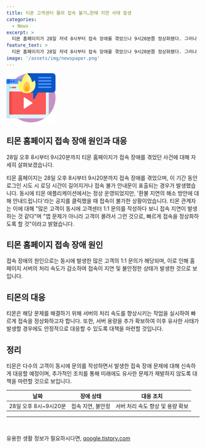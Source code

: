 ```yaml
---
title: 티몬 고객센터 몰려 접속 불가…한때 지연 사태 발생
categories:
  - News
excerpt: >
  티몬 홈페이지가 28일 저녁 8시부터 접속 장애를 겪었으나 9시20분쯤 정상화됐다. 그러나 여전히 로그인시 느린 로딩이나 접속 불가 안내 문구가 나오는 문제가 있다. 동안 티몬 애플리케이션은 정상 운영됐으나, 고객센터 접속 지연 발생으로 관계자는 고객들의 몰림 때문이라 밝혔다.
feature_text: >
  티몬 홈페이지가 28일 저녁 8시부터 접속 장애를 겪었으나 9시20분쯤 정상화됐다. 그러나 여전히 로그인시 느린 로딩이나 접속 불가 안내 문구가 나오는 문제가 있다. 동안 티몬 애플리케이션은 정상 운영됐으나, 고객센터 접속 지연 발생으로 관계자는 고객들의 몰림 때문이라 밝혔다.
image: '/assets/img/newspaper.png'
---
```


<p><img src="/assets/img/news.png" alt="rentncar 속보" /></p>

<h2 data-ke-size="size26">티몬 홈페이지 접속 장애 원인과 대응</h2>

<p>28일 오후 8시부터 9시20분까지 티몬 홈페이지가 접속 장애를 겪었던 사건에 대해 자세히 살펴보겠습니다.</p>

<p data-ke-size="size16">티몬 홈페이지는 28일 오후 8시부터 9시20분까지 접속 장애를 겪었으며, 이 기간 동안 로그인 시도 시 로딩 시간이 길어지거나 접속 불가 안내문이 표출되는 경우가 발생했습니다. 동시에 티몬 애플리케이션에서는 정상 운영되었지만, '환불 지연의 해소 방안에 대해 안내드립니다'라는 공지를 클릭했을 때 접속이 불가한 상황이었습니다. 티몬 관계자는 이에 대해 "많은 고객이 동시에 고객센터 1:1 문의를 작성하다 보니 접속 지연이 발생하는 것 같다"며 "앱 문제가 아니라 고객이 몰려서 그런 것으로, 빠르게 접속을 정상화하도록 할 것"이라고 밝혔습니다.</p>

<h2 data-ke-size="size24">티몬 홈페이지 접속 장애 원인</h2>

<p data-ke-size="size16">접속 장애의 원인으로는 동시에 발생한 많은 고객의 1:1 문의가 해당되며, 이로 인해 홈페이지 서버의 처리 속도가 감소하여 접속이 지연 및 불안정한 상태가 발생한 것으로 보입니다.</p>

<h2 data-ke-size="size24">티몬의 대응</h2>

<p data-ke-size="size16">티몬은 해당 문제를 해결하기 위해 서버의 처리 속도를 향상시키는 작업을 실시하여 빠르게 접속을 정상화하고자 합니다. 또한, 서버 용량을 추가 확보하여 이후 유사한 사태가 발생할 경우에도 안정적으로 대응할 수 있도록 대책을 마련할 것입니다.</p>

<h2 data-ke-size="size24">정리</h2>

<p data-ke-size="size16">티몬은 다수의 고객이 동시에 문의를 작성하면서 발생한 접속 장애 문제에 대해 신속하게 대응할 예정이며, 추가적인 조치를 통해 미래에도 유사한 문제가 재발하지 않도록 대책을 마련할 것으로 보입니다.</p>

<table>
    <thead>
        <tr>
            <th style="text-align: center;">날짜</th>
            <th style="text-align: center;">장애 상태</th>
            <th style="text-align: center;">대응 조치</th>
        </tr>
    </thead>
    <tbody>
        <tr>
            <td style="text-align: center;">28일 오후 8시~9시20분</td>
            <td style="text-align: center;">접속 지연, 불안정</td>
            <td style="text-align: center;">서버 처리 속도 향상 및 용량 확보</td>
        </tr>
    </tbody>
</table>

<hr data-ke-size="size16">

<p data-ke-size="size16">&nbsp;</p>
유용한 생활 정보가 필요하시다면, <a href="https://qoogle.tistory.com" rel="dofollow">qoogle.tistory.com</a>


